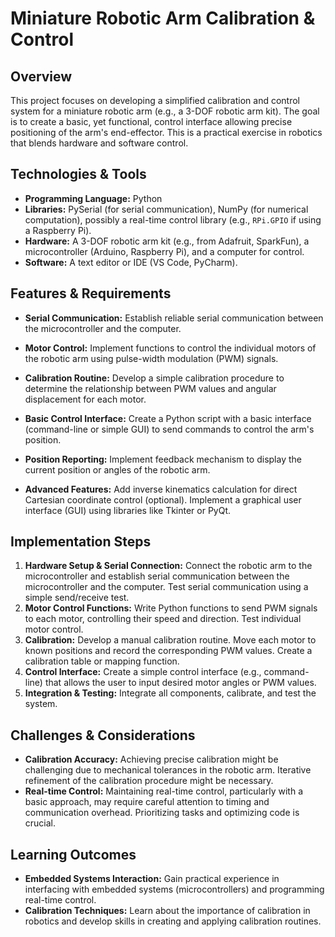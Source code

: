 #  Miniature Robotic Arm Calibration & Control

## Overview

This project focuses on developing a simplified calibration and control system for a miniature robotic arm (e.g., a 3-DOF robotic arm kit). The goal is to create a basic, yet functional, control interface allowing precise positioning of the arm's end-effector. This is a practical exercise in robotics that blends hardware and software control.

## Technologies & Tools

- **Programming Language:** Python
- **Libraries:** PySerial (for serial communication), NumPy (for numerical computation), possibly a real-time control library (e.g., `RPi.GPIO` if using a Raspberry Pi).
- **Hardware:** A 3-DOF robotic arm kit (e.g., from Adafruit, SparkFun), a microcontroller (Arduino, Raspberry Pi), and a computer for control.
- **Software:** A text editor or IDE (VS Code, PyCharm).


## Features & Requirements

- **Serial Communication:** Establish reliable serial communication between the microcontroller and the computer.
- **Motor Control:** Implement functions to control the individual motors of the robotic arm using pulse-width modulation (PWM) signals.
- **Calibration Routine:** Develop a simple calibration procedure to determine the relationship between PWM values and angular displacement for each motor.
- **Basic Control Interface:** Create a Python script with a basic interface (command-line or simple GUI) to send commands to control the arm's position.
- **Position Reporting:** Implement feedback mechanism to display the current position or angles of the robotic arm.

- **Advanced Features:**  Add inverse kinematics calculation for direct Cartesian coordinate control (optional). Implement a graphical user interface (GUI) using libraries like Tkinter or PyQt.

## Implementation Steps

1. **Hardware Setup & Serial Connection:** Connect the robotic arm to the microcontroller and establish serial communication between the microcontroller and the computer. Test serial communication using a simple send/receive test.
2. **Motor Control Functions:** Write Python functions to send PWM signals to each motor, controlling their speed and direction. Test individual motor control.
3. **Calibration:** Develop a manual calibration routine.  Move each motor to known positions and record the corresponding PWM values. Create a calibration table or mapping function.
4. **Control Interface:** Create a simple control interface (e.g., command-line) that allows the user to input desired motor angles or PWM values.
5. **Integration & Testing:** Integrate all components, calibrate, and test the system.


## Challenges & Considerations

- **Calibration Accuracy:** Achieving precise calibration might be challenging due to mechanical tolerances in the robotic arm. Iterative refinement of the calibration procedure might be necessary.
- **Real-time Control:** Maintaining real-time control, particularly with a basic approach, may require careful attention to timing and communication overhead.  Prioritizing tasks and optimizing code is crucial.


## Learning Outcomes

- **Embedded Systems Interaction:** Gain practical experience in interfacing with embedded systems (microcontrollers) and programming real-time control.
- **Calibration Techniques:** Learn about the importance of calibration in robotics and develop skills in creating and applying calibration routines.

